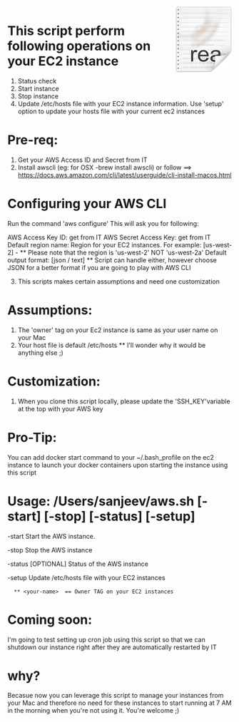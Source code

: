 <img src="/images/readme.png" align="right" />

# This script perform following operations on your EC2 instance
1) Status check
2) Start instance
3) Stop instance
4) Update /etc/hosts file with your EC2 instance information. Use 'setup' option to update your hosts file with your current ec2 instances

# Pre-req:

1) Get your AWS Access ID and Secret from IT
2) Install awscli (eg: for OSX -brew install awscli) or follow ==> https://docs.aws.amazon.com/cli/latest/userguide/cli-install-macos.html

  # Configuring your AWS CLI
  Run the command 'aws configure'
  This will ask you for following:
  
AWS Access Key ID: get from IT 
AWS Secret Access Key: get from IT
Default region name: Region for your EC2 instances. For example:  [us-west-2] - ** Please note that the region is 'us-west-2' NOT 'us-west-2a'
Default output format:  [json / text] ** Script can handle either, however choose JSON for a better format if you are going to play with AWS CLI

3) This scripts makes certain assumptions and need one customization

# Assumptions: 
1) The 'owner' tag on your Ec2 instance is same as your user name on your Mac
2) Your host file is default /etc/hosts ** I'll wonder why it would be anything else ;)

# Customization:
1) When you clone this script locally, please update the 'SSH_KEY'variable at the top with your AWS key

# Pro-Tip: 

You can add docker start command to your ~/.bash_profile on the ec2 instance to launch your docker containers upon starting the instance using this script 

# Usage: /Users/sanjeev/aws.sh [-start] [-stop] [-status] [-setup]

  -start  <instance-name>       Start the AWS instance.
  
  -stop    <instance-name>     Stop the AWS instance
  
  -status   [OPTIONAL] <instance-name>    Status of the AWS instance
  
  -setup <your-name>  Update /etc/hosts file with your EC2 instances
  
      ** <your-name>  == Owner TAG on your EC2 instances
      
# Coming soon:

I'm going to test setting up cron job using this script so that we can shutdown our instance right after they are automatically restarted by IT
# why?
Becasue now you can leverage this script to manage your instances from your Mac and therefore no need for these instances to start running at 7 AM in the morning when you're not using it. You're welcome ;)
